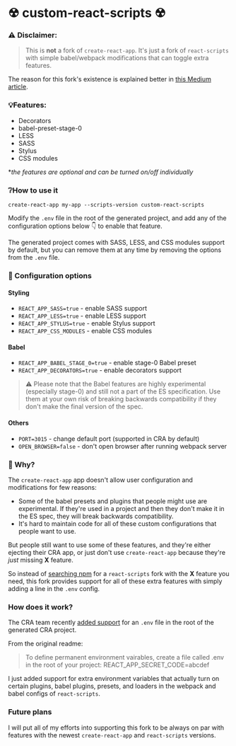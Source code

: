 # ☢ custom-react-scripts ☢

### ⚠️ Disclaimer:
> This is **not** a fork of ```create-react-app```. It's just a fork of ```react-scripts``` with simple babel/webpack modifications that can toggle extra features.

The reason for this fork's existence is explained better in [this Medium article](https://medium.com/@kitze/configure-create-react-app-without-ejecting-d8450e96196a).

### 💡Features:
* Decorators
* babel-preset-stage-0
* LESS
* SASS
* Stylus
* CSS modules

**the features are optional and can be turned on/off individually*

### ❔How to use it
```create-react-app my-app --scripts-version custom-react-scripts```

Modify the ```.env``` file in the root of the generated project, and add any of the configuration options below 👇 to enable that feature.

The generated project comes with SASS, LESS, and CSS modules support by default, but you can remove them at any time by removing the options from the ```.env``` file.

### 📝 Configuration options

#### Styling
- ```REACT_APP_SASS=true``` - enable SASS support
- ```REACT_APP_LESS=true``` - enable LESS support
- ```REACT_APP_STYLUS=true``` - enable Stylus support
- ```REACT_APP_CSS_MODULES``` - enable CSS modules

#### Babel
- ```REACT_APP_BABEL_STAGE_0=true``` - enable stage-0 Babel preset
- ```REACT_APP_DECORATORS=true``` - enable decorators support

> ⚠️ Please note that the Babel features are highly experimental (especially stage-0) and still not a part of the ES specification.
> Use them at your own risk of breaking backwards compatibility if they don't make the final version of the spec.

#### Others
- ```PORT=3015``` - change default port (supported in CRA by default)
- ```OPEN_BROWSER=false``` - don't open browser after running webpack server

### 🤔 Why?
The ```create-react-app``` app doesn't allow user configuration and modifications for few reasons:

* Some of the babel presets and plugins that people might use are experimental.  If they're used in a project and then they don't make it in the ES spec, they will break backwards compatibility.
* It's hard to maintain code for all of these custom configurations that people want to use.

But people still want to use some of these features, and they're either ejecting their CRA app, or just don't use ```create-react-app``` because they're *just* missing **X** feature.

So instead of [searching npm](https://www.npmjs.com/search?q=react-scripts) for a ```react-scripts``` fork with the **X** feature you need, this fork provides support for all of these extra features with simply adding a line in the ```.env``` config.

### How does it work?
The CRA team recently [added support](https://github.com/facebookincubator/create-react-app/blob/master/packages/react-scripts/template/README.md#adding-development-environment-variables-in-env) for an ```.env``` file in the root of the generated CRA project.

From the original readme:
> To define permanent environment vairables, create a file called .env in the root of your project:
> REACT_APP_SECRET_CODE=abcdef

I just added support for extra environment variables that actually turn on certain plugins, babel plugins, presets, and loaders in the webpack and babel configs of ```react-scripts```.

### Future plans

I will put all of my efforts into supporting this fork to be always on par with features with the newest ```create-react-app``` and ```react-scripts``` versions.
